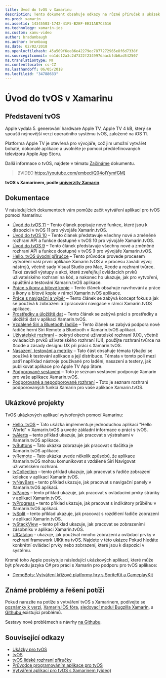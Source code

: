 ```yaml
---
title: Úvod do tvOS v Xamarinu
description: Tento dokument obsahuje odkazy na různé příruček a ukázek, které ukazují, jak vytvářet aplikace tvOS s funkcí Xamarin. Postupy popisují různé funkce, jako je například uživatelské rozhraní vývoj, úložiště dat, ikony a další.
ms.prod: xamarin
ms.assetid: 14345503-1742-41F5-B2EF-EE31AB7C3516
ms.technology: xamarin-ios
ms.custom: xamu-video
author: bradumbaugh
ms.author: brumbaug
ms.date: 02/02/2018
ms.openlocfilehash: 45a509f6ee86e42279ec7877272965e8f6d7338f
ms.sourcegitcommit: ea1dc12a3c2d7322f234997daacbfdb6ad542507
ms.translationtype: MT
ms.contentlocale: cs-CZ
ms.lasthandoff: 06/05/2018
ms.locfileid: "34788683"
---
```

# <a name="introduction-to-tvos-in-xamarin"></a>Úvod do tvOS v Xamarinu

## <a name="introducing-tvos"></a>Představení tvOS

Apple vydala 5. generování hardware Apple TV, Apple TV 4 kB, který se spouští nejnovější verzi operačního systému tvOS, založené na iOS 11.

Platforma Apple TV je otevřená pro vývojáře, což jim umožní vytvářet bohaté, dokonalé aplikace a uvolněte je pomocí předdefinovaných televizoru Apple App Storu.

Další informace o tvOS, najdete v tématu [Začínáme](~/ios/tvos/get-started/index.md) dokumentu.

> [!VIDEO https://youtube.com/embed/Q04oIYymfGM]

**tvOS s Xamarinem, podle [univerzity Xamarin](https://university.xamarin.com/)**

## <a name="documentation"></a>Dokumentace

V následujících dokumentech vám pomůže začít vytváření aplikací pro tvOS pomocí Xamarinu:

- [Úvod do tvOS 11](~/ios/tvos/platform/introduction-to-tvos11.md) – Tento článek popisuje nové funkce, které jsou k dispozici v tvOS 11 pro vývojáře Xamarin.tvOS.
- [Úvod do tvOS 10](~/ios/tvos/platform/introduction-to-tvos10/index.md) – Tento článek představuje všechny nové a změněné rozhraní API a funkce dostupné v tvOS 10 pro vývojáře Xamarin.tvOS.
- [Úvod do tvOS 9](~/ios/tvos/platform/tvos9.md) – Tento článek představuje všechny nové a změněné rozhraní API a funkce dostupné v tvOS 9 pro vývojáře Xamarin.tvOS. 
- [Hello, tvOS úvodní příručce](~/ios/tvos/get-started/hello-tvos.md) – Tento průvodce provede procesem vytvoření vaší první aplikace Xamarin.tvOS a v procesu zavádí vývoj nástrojů, včetně sady Visual Studio pro Mac, Xcode a rozhraní tvůrce. Také zavádí výstupy a akcí, které zveřejňují ovládacích prvků uživatelského rozhraní na kód, a nakonec ho ukazuje, jak pro vytvoření, spuštění a testování Xamarin.tvOS aplikace.
- [Práce s ikony a bitové kopie](~/ios/tvos/app-fundamentals/icons-images.md) – Tento článek obsahuje navrhování a práce s ikony a bitové kopie v rámci Xamarin.tvOS aplikace.
- [Práce s navigační a výběr](~/ios/tvos/app-fundamentals/navigation-focus.md) – Tento článek se zabývá koncept fokus a jak se používá k zobrazení a zpracování navigace v rámci Xamarin.tvOS aplikace.
- [Prostředky a úložiště dat](~/ios/tvos/app-fundamentals/resources-data-storage.md) – Tento článek se zabývá práci s prostředky a úložiště dat v aplikaci Xamarin.tvOS.
- [Vzdálené Siri a Bluetooth řadiče](~/ios/tvos/platform/remote-bluetooth.md) – Tento článek se zabývá podpora nové řadiče herní Siri Remote a Bluetooth v Xamarin.tvOS aplikací.
- [Uživatelské rozhraní](~/ios/tvos/user-interface/index.md) – pokrytí obecné uživatelské rozhraní (UX), včetně ovládacích prvků uživatelského rozhraní (UI), použijte rozhraní tvůrce na Xcode a zásady designu UX při práci s Xamarin.tvOS.
- [Nasazení, testování a metriky](~/ios/tvos/deploy-test/index.md) – Tato část obsahuje témata týkající se používá k testování aplikace a její distribuce. Témata v tomto poli mezi patří například nástroje používané pro ladění, nasazení a testery, jak publikovat aplikace pro Apple TV App Store.
- [Podporované sestavení](~/ios/tvos/internals/assemblies.md) – Toto je seznam sestavení podporuje Xamarin pro vaše aplikace Xamarin.tvOS.
- [Podporované a nepodporované rozhraní](~/ios/tvos/internals/frameworks.md) – Toto je seznam rozhraní podporovaných funkcí Xamarin pro vaše aplikace Xamarin.tvOS.

## <a name="sample-projects"></a>Ukázkové projekty

TvOS ukázkových aplikací vytvořených pomocí Xamarinu:

- [Hello, tvOS](https://developer.xamarin.com/samples/monotouch/tvos/Hello-tvOS/) – Tato ukázka implementuje jednoduchou aplikaci "Hello World" v Xamarin.tvOS a uvede základní informace o práci s tvOS.
- [tvAlerts](https://developer.xamarin.com/samples/monotouch/tvos/tvAlerts/) – tento příklad ukazuje, jak pracovat s výstrahami v Xamarin.tvOS aplikace.
- [tvButtons](https://developer.xamarin.com/samples/monotouch/tvos/tvButtons/) – Tato ukázka zobrazuje jak pracovat s tlačítka je Xamarin.tvOS aplikace.
- [tvRemote](https://developer.xamarin.com/samples/monotouch/tvos/tvRemote/) – Tato ukázka uvede několik způsobů, že aplikace Xamarin.tvOS mohou komunikovat s vzdálené Siri Navigovat uživatelském rozhraní.
- [tvCollection](https://developer.xamarin.com/samples/monotouch/tvos/tvCollection/) – tento příklad ukazuje, jak pracovat s řadiče zobrazení kolekce v aplikaci Xamarin.tvOS.
- [tvNavBars](https://developer.xamarin.com/samples/monotouch/tvos/tvNavBars/) – tento příklad ukazuje, jak pracovat s navigační panely v Xamarin.tvOS aplikaci.
- [tvPages](https://developer.xamarin.com/samples/monotouch/tvos/tvPages/) – tento příklad ukazuje, jak pracovat s ovládacími prvky stránky v aplikaci Xamarin.tvOS.
- [tvProgress](https://developer.xamarin.com/samples/monotouch/tvos/tvProgress/) – tento příklad ukazuje, jak pracovat s indikátory průběhu v Xamarin.tvOS aplikaci.
- [tvSplit](https://developer.xamarin.com/samples/monotouch/tvos/tvSplit/) – tento příklad ukazuje, jak pracovat s rozdělení řadiče zobrazení v aplikaci Xamarin.tvOS.
- [tvStackView](https://developer.xamarin.com/samples/monotouch/tvos/tvStackView/) – tento příklad ukazuje, jak pracovat se zobrazeními zásobníku v aplikaci Xamarin.tvOS.
- [UICatalog](https://developer.xamarin.com/samples/monotouch/tvos/UICatalog/) – ukazuje, jak používat mnoho zobrazení a ovládací prvky v rozhraní framework UIKit na tvOS. Najdete v této ukázce Pokud hledáte konkrétní ovládací prvky nebo zobrazení, které jsou k dispozici v systému.

Kromě toho Apple poskytuje následující ukázkových aplikací, které může být převodu jazyka C# pro práci s Xamarin pro podporu pro tvOS aplikace:

- [DemoBots: Vytváření křížové platformy hry s SpriteKit a GameplayKit](https://developer.apple.com/library/prerelease/tvos/samplecode/DemoBots/)

## <a name="known-issues-and-troubleshooting"></a>Známé problémy a řešení potíží

Pokud narazíte na potíže s vytváření tvOS s Xamarinem, podívejte se [poznámky k verzi](http://releases.xamarin.com/), [Xamarin.iOS fóra](https://forums.xamarin.com/categories/ios), [sledovací modul Bugzilla Xamarin](https://bugzilla.xamarin.com/query.cgi?product=iOS), a [Githubu ](https://github.com/xamarin/xamarin-macios/issues) existující problémů. 

Sestavy nové problémech a návrhy [na Githubu](https://github.com/xamarin/xamarin-macios/issues). 


## <a name="related-links"></a>Související odkazy

- [Ukázky pro tvOS](https://developer.xamarin.com/samples/tvos/all/)
- [tvOS](https://developer.apple.com/tvos/)
- [tvOS lidské rozhraní příručky](https://developer.apple.com/tvos/human-interface-guidelines/)
- [Průvodce programováním aplikace pro tvOS](https://developer.apple.com/library/prerelease/tvos/documentation/General/Conceptual/AppleTV_PG/)
- [Vytváření aplikací pro tvOS s Xamarinem (video)](https://university.xamarin.com/lightninglectures/tvos-with-xamarin)
